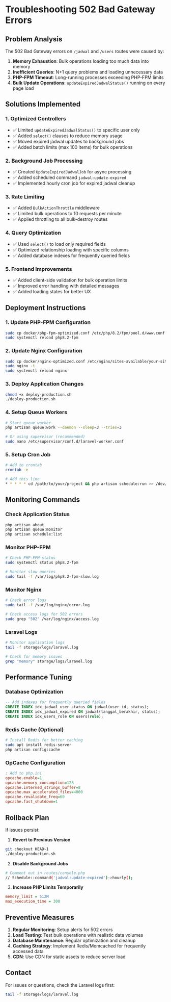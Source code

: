 # Troubleshooting 502 Bad Gateway Errors

## Problem Analysis

The 502 Bad Gateway errors on `/jadwal` and `/users` routes were caused by:

1. **Memory Exhaustion**: Bulk operations loading too much data into memory
2. **Inefficient Queries**: N+1 query problems and loading unnecessary data
3. **PHP-FPM Timeout**: Long-running processes exceeding PHP-FPM limits
4. **Bulk Update Operations**: `updateExpiredJadwalStatus()` running on every page load

## Solutions Implemented

### 1. **Optimized Controllers**
- ✅ Limited `updateExpiredJadwalStatus()` to specific user only
- ✅ Added `select()` clauses to reduce memory usage
- ✅ Moved expired jadwal updates to background jobs
- ✅ Added batch limits (max 100 items) for bulk operations

### 2. **Background Job Processing**
- ✅ Created `UpdateExpiredJadwalJob` for async processing
- ✅ Added scheduled command `jadwal:update-expired`
- ✅ Implemented hourly cron job for expired jadwal cleanup

### 3. **Rate Limiting**
- ✅ Added `BulkActionThrottle` middleware
- ✅ Limited bulk operations to 10 requests per minute
- ✅ Applied throttling to all bulk-destroy routes

### 4. **Query Optimization**
- ✅ Used `select()` to load only required fields
- ✅ Optimized relationship loading with specific columns
- ✅ Added database indexes for frequently queried fields

### 5. **Frontend Improvements**
- ✅ Added client-side validation for bulk operation limits
- ✅ Improved error handling with detailed messages
- ✅ Added loading states for better UX

## Deployment Instructions

### 1. **Update PHP-FPM Configuration**
```bash
sudo cp docker/php-fpm-optimized.conf /etc/php/8.2/fpm/pool.d/www.conf
sudo systemctl reload php8.2-fpm
```

### 2. **Update Nginx Configuration**
```bash
sudo cp docker/nginx-optimized.conf /etc/nginx/sites-available/your-site
sudo nginx -t
sudo systemctl reload nginx
```

### 3. **Deploy Application Changes**
```bash
chmod +x deploy-production.sh
./deploy-production.sh
```

### 4. **Setup Queue Workers**
```bash
# Start queue worker
php artisan queue:work --daemon --sleep=3 --tries=3

# Or using supervisor (recommended)
sudo nano /etc/supervisor/conf.d/laravel-worker.conf
```

### 5. **Setup Cron Job**
```bash
# Add to crontab
crontab -e

# Add this line
* * * * * cd /path/to/your/project && php artisan schedule:run >> /dev/null 2>&1
```

## Monitoring Commands

### Check Application Status
```bash
php artisan about
php artisan queue:monitor
php artisan schedule:list
```

### Monitor PHP-FPM
```bash
# Check PHP-FPM status
sudo systemctl status php8.2-fpm

# Monitor slow queries
sudo tail -f /var/log/php8.2-fpm-slow.log
```

### Monitor Nginx
```bash
# Check error logs
sudo tail -f /var/log/nginx/error.log

# Check access logs for 502 errors
sudo grep "502" /var/log/nginx/access.log
```

### Laravel Logs
```bash
# Monitor application logs
tail -f storage/logs/laravel.log

# Check for memory issues
grep "memory" storage/logs/laravel.log
```

## Performance Tuning

### Database Optimization
```sql
-- Add indexes for frequently queried fields
CREATE INDEX idx_jadwal_user_status ON jadwal(user_id, status);
CREATE INDEX idx_jadwal_expired ON jadwal(tanggal_berakhir, status);
CREATE INDEX idx_users_role ON users(role);
```

### Redis Cache (Optional)
```bash
# Install Redis for better caching
sudo apt install redis-server
php artisan config:cache
```

### OpCache Configuration
```ini
; Add to php.ini
opcache.enable=1
opcache.memory_consumption=128
opcache.interned_strings_buffer=8
opcache.max_accelerated_files=4000
opcache.revalidate_freq=60
opcache.fast_shutdown=1
```

## Rollback Plan

If issues persist:

1. **Revert to Previous Version**
```bash
git checkout HEAD~1
./deploy-production.sh
```

2. **Disable Background Jobs**
```bash
# Comment out in routes/console.php
// Schedule::command('jadwal:update-expired')->hourly();
```

3. **Increase PHP Limits Temporarily**
```ini
memory_limit = 512M
max_execution_time = 300
```

## Preventive Measures

1. **Regular Monitoring**: Setup alerts for 502 errors
2. **Load Testing**: Test bulk operations with realistic data volumes
3. **Database Maintenance**: Regular optimization and cleanup
4. **Caching Strategy**: Implement Redis/Memcached for frequently accessed data
5. **CDN**: Use CDN for static assets to reduce server load

## Contact

For issues or questions, check the Laravel logs first:
```bash
tail -f storage/logs/laravel.log
```
